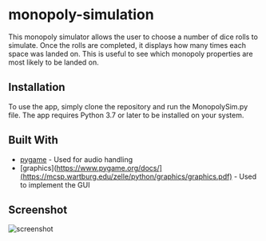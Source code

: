 # monopoly-simulation

This monopoly simulator allows the user to choose a number of dice rolls to simulate. Once the rolls are completed, it displays how many times each space was landed on. This is useful to see which monopoly properties are most likely to be landed on.

## Installation

To use the app, simply clone the repository and run the MonopolySim.py file. The app requires Python 3.7 or later to be installed on your system.

## Built With
* [pygame](https://www.pygame.org/docs/) - Used for audio handling
* [graphics](https://www.pygame.org/docs/](https://mcsp.wartburg.edu/zelle/python/graphics/graphics.pdf) - Used to implement the GUI

## Screenshot
![screenshot](https://user-images.githubusercontent.com/59984623/236852271-1b62e02b-933f-453c-8e51-6bf70a1105d9.PNG)
